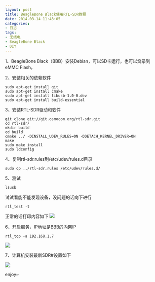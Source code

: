 ```yaml
---
layout: post
title: BeagleBone Black使用RTL-SDR教程
date: 2014-03-14 11:43:05
categories:
- 日志
tags:
- 无线电
- BeagleBone Black
- DIY
---
```


1、BeagleBone Black（BBB）安装Debian，可以SD卡运行，也可以烧录到eMMC Flash。

2、安装相关的依赖软件
    
    sudo apt-get install git 
    sudo apt-get install cmake
    sudo apt-get install libusb-1.0-0.dev
    sudo apt-get install build-essential
3、安装RTL-SDR驱动和软件

    git clone git://git.osmocom.org/rtl-sdr.git
    cd rtl-sdr/
    mkdir build
    cd build
    cmake ../ -DINSTALL_UDEV_RULES=ON -DDETACH_KERNEL_DRIVER=ON
    make
    sudo make install
    sudo ldconfig
4、复制rtl-sdr.rules到/etc/udev/rules.d目录

    sudo cp ../rtl-sdr.rules /etc/udev/rules.d/

5、测试
   
    lsusb

试试看能不能发现设备，没问题的话向下进行

    rtl_test -t

正常的话打印内容如下
![](http://i1328.photobucket.com/albums/w532/xwlogic/65E068079898_zpsd212fb33.jpg)


6、开启服务，IP地址是BBB的内网IP

    rtl_tcp -a 192.168.1.7

![](http://i1328.photobucket.com/albums/w532/xwlogic/65E068079898_zpsb7a18a1d.jpg)

7、计算机安装最新SDR#设置如下

![](http://i1328.photobucket.com/albums/w532/xwlogic/65E068079898_zpsd4d1feab.jpg)

enjoy~





